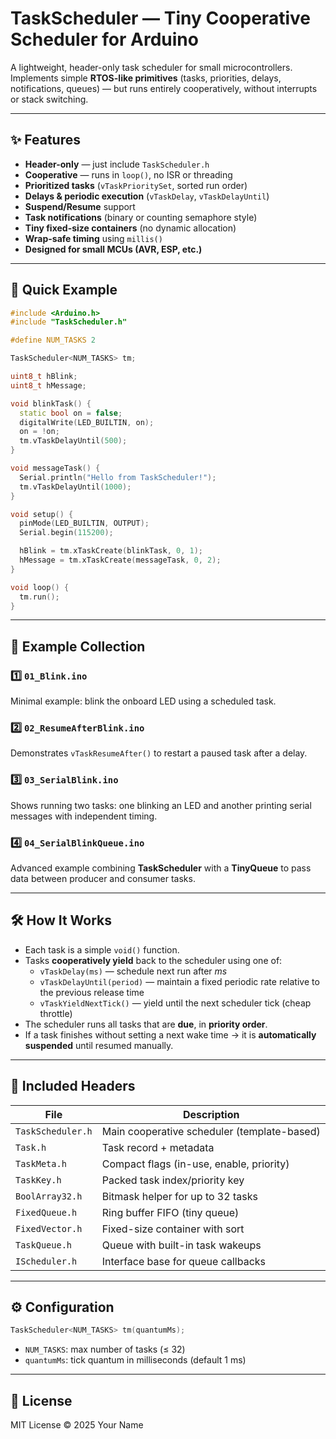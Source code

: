 # TaskScheduler — Tiny Cooperative Scheduler for Arduino

A lightweight, header-only task scheduler for small microcontrollers.  
Implements simple **RTOS-like primitives** (tasks, priorities, delays, notifications, queues) — but runs entirely cooperatively, without interrupts or stack switching.

---

## ✨ Features
- **Header-only** — just include `TaskScheduler.h`
- **Cooperative** — runs in `loop()`, no ISR or threading
- **Prioritized tasks** (`vTaskPrioritySet`, sorted run order)
- **Delays & periodic execution** (`vTaskDelay`, `vTaskDelayUntil`)
- **Suspend/Resume** support
- **Task notifications** (binary or counting semaphore style)
- **Tiny fixed-size containers** (no dynamic allocation)
- **Wrap-safe timing** using `millis()`
- **Designed for small MCUs (AVR, ESP, etc.)**

---

## 🧩 Quick Example
```cpp
#include <Arduino.h>
#include "TaskScheduler.h"

#define NUM_TASKS 2

TaskScheduler<NUM_TASKS> tm;

uint8_t hBlink;
uint8_t hMessage;

void blinkTask() {
  static bool on = false;
  digitalWrite(LED_BUILTIN, on);
  on = !on;
  tm.vTaskDelayUntil(500);
}

void messageTask() {
  Serial.println("Hello from TaskScheduler!");
  tm.vTaskDelayUntil(1000);
}

void setup() {
  pinMode(LED_BUILTIN, OUTPUT);
  Serial.begin(115200);

  hBlink = tm.xTaskCreate(blinkTask, 0, 1);
  hMessage = tm.xTaskCreate(messageTask, 0, 2);
}

void loop() {
  tm.run();
}
```

---

## 🧠 Example Collection

### 1️⃣ `01_Blink.ino`
Minimal example: blink the onboard LED using a scheduled task.

### 2️⃣ `02_ResumeAfterBlink.ino`
Demonstrates `vTaskResumeAfter()` to restart a paused task after a delay.

### 3️⃣ `03_SerialBlink.ino`
Shows running two tasks: one blinking an LED and another printing serial messages with independent timing.

### 4️⃣ `04_SerialBlinkQueue.ino`
Advanced example combining **TaskScheduler** with a **TinyQueue** to pass data between producer and consumer tasks.

---

## 🛠️ How It Works
- Each task is a simple `void()` function.  
- Tasks **cooperatively yield** back to the scheduler using one of:
  - `vTaskDelay(ms)` — schedule next run after *ms*  
  - `vTaskDelayUntil(period)` — maintain a fixed periodic rate relative to the previous release time  
  - `vTaskYieldNextTick()` — yield until the next scheduler tick (cheap throttle)  
- The scheduler runs all tasks that are **due**, in **priority order**.  
- If a task finishes without setting a next wake time → it is **automatically suspended** until resumed manually.  

---

## 📁 Included Headers
| File | Description |
|------|--------------|
| `TaskScheduler.h` | Main cooperative scheduler (template-based) |
| `Task.h` | Task record + metadata |
| `TaskMeta.h` | Compact flags (in-use, enable, priority) |
| `TaskKey.h` | Packed task index/priority key |
| `BoolArray32.h` | Bitmask helper for up to 32 tasks |
| `FixedQueue.h` | Ring buffer FIFO (tiny queue) |
| `FixedVector.h` | Fixed-size container with sort |
| `TaskQueue.h` | Queue with built-in task wakeups |
| `IScheduler.h` | Interface base for queue callbacks |

---

## ⚙️ Configuration
```cpp
TaskScheduler<NUM_TASKS> tm(quantumMs);
```
- `NUM_TASKS`: max number of tasks (≤ 32)
- `quantumMs`: tick quantum in milliseconds (default 1 ms)

---

## 📜 License
MIT License © 2025 Your Name
